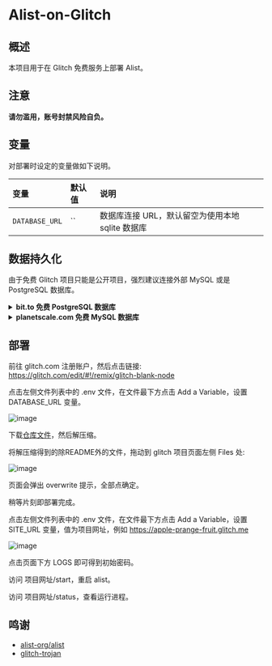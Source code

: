 # Alist-on-Glitch

## 概述

本项目用于在 Glitch 免费服务上部署 Alist。

## 注意

 **请勿滥用，账号封禁风险自负。**
 
## 变量

对部署时设定的变量做如下说明。

| 变量 | 默认值 | 说明 |
| :--- | :--- | :--- |
| `DATABASE_URL` | `` | 数据库连接 URL，默认留空为使用本地 sqlite 数据库 |

## 数据持久化

由于免费 Glitch 项目只能是公开项目，强烈建议连接外部 MySQL 或是 PostgreSQL 数据库。

<details>
<summary><b> bit.to 免费 PostgreSQL 数据库</b></summary>

1. 前往 https://bit.io/ 注册账号，并新建一个数据库。
2. 点击数据库名称，进入数据库管理页面，点击左侧的 Connection，复制 "Postgres Connection" 下方字符串即为数据库连接 URL。
</details>

<details>
<summary><b>  planetscale.com 免费 MySQL 数据库</b></summary>

1. 前往 https://planetscale.com 注册账号，并新建一个数据库。
2. 点击数据库名称，进入数据库管理页面，点击左侧的 Connect，在 "connect with" 下拉菜单中选择 Symfony。
3. 下方 "mysql://" 开头字符串即为数据库连接 URL。密码只会显示一次，如果忘记保存了可以点击 "New password" 重新生成。
</details> 

## 部署

前往 glitch.com 注册账户，然后点击链接: https://glitch.com/edit/#!/remix/glitch-blank-node

点击左侧文件列表中的 .env 文件，在文件最下方点击 Add a Variable，设置 DATABASE_URL 变量。

![image](https://user-images.githubusercontent.com/98247050/233643773-26ec547a-a1bd-48fe-8302-4a08cf556239.png)

下载[仓库文件](https://github.com/wy580477/Alist-on-Glitch/archive/refs/heads/main.zip)，然后解压缩。

将解压缩得到的除README外的文件，拖动到 glitch 项目页面左侧 Files 处: 

![image](https://user-images.githubusercontent.com/98247050/233638576-15a9d59c-66a1-48f2-92bd-69bd1aaffa08.png)

页面会弹出 overwrite 提示，全部点确定。

稍等片刻即部署完成。

点击左侧文件列表中的 .env 文件，在文件最下方点击 Add a Variable，设置 SITE_URL 变量，值为项目网址，例如 https://apple-prange-fruit.glitch.me

![image](https://user-images.githubusercontent.com/98247050/233753763-8b6de304-73ce-4df3-a9d0-2eb7da2221dd.png)

点击页面下方 LOGS 即可得到初始密码。

访问 项目网址/start，重启 alist。

访问 项目网址/status，查看运行进程。

## 鸣谢

- [alist-org/alist](https://github.com/alist-org/alist)
- [glitch-trojan](https://github.com/hrzyang/glitch-trojan)
